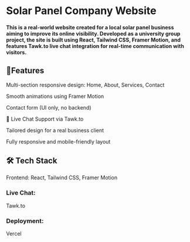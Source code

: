 # Solar Panel Company Website

#### This is a real-world website created for a local solar panel business aiming to improve its online visibility. Developed as a university group project, the site is built using React, Tailwind CSS, Framer Motion, and features Tawk.to live chat integration for real-time communication with visitors.

## 🌟Features
Multi-section responsive design: Home, About, Services, Contact

Smooth animations using Framer Motion

Contact form (UI only, no backend)

💬 Live Chat Support via Tawk.to

Tailored design for a real business client

Fully responsive and mobile-friendly layout

## 🛠️ Tech Stack
Frontend: React, Tailwind CSS, Framer Motion

### Live Chat:
Tawk.to
### Deployment:
Vercel
